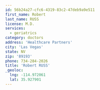 ```yaml
---
id: 56b24a27-cfc6-4319-83c2-47deb9a9e511
first_name: Robert
last_name: RUSS
license: M.D.
services:
  - geriatrics
category: doctors
address: 'Healthcare Partners'
city: 'Las Vegas'
state: NV
zip: '89193'
phone: 734-284-2026
title: 'Robert RUSS'
_geoloc:
  lng: -114.972061
  lat: 35.927901
---
```


